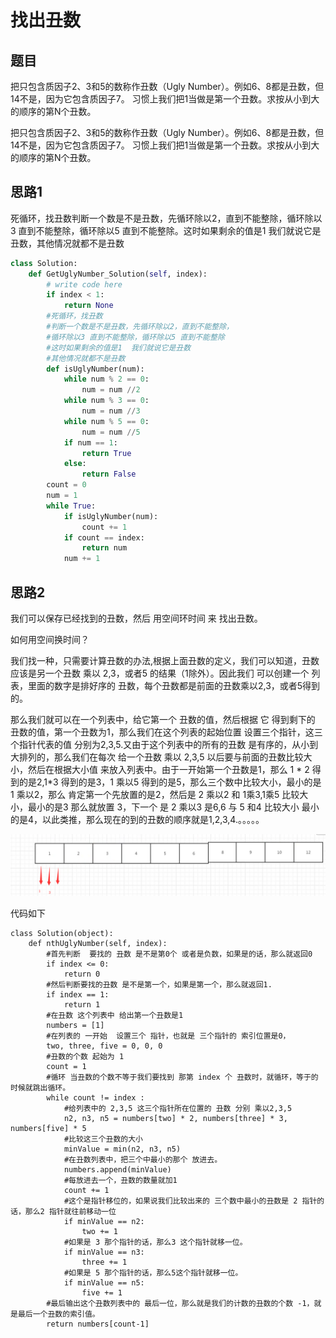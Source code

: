 # 找出丑数

## 题目

把只包含质因子2、3和5的数称作丑数（Ugly Number）。例如6、8都是丑数，但14不是，因为它包含质因子7。 习惯上我们把1当做是第一个丑数。求按从小到大的顺序的第N个丑数。

把只包含质因子2、3和5的数称作丑数（Ugly Number）。例如6、8都是丑数，但14不是，因为它包含质因子7。 习惯上我们把1当做是第一个丑数。求按从小到大的顺序的第N个丑数。

## 思路1

死循环，找丑数判断一个数是不是丑数，先循环除以2，直到不能整除，循环除以3 直到不能整除，循环除以5 直到不能整除。这时如果剩余的值是1  我们就说它是丑数，其他情况就都不是丑数

```python
class Solution:
    def GetUglyNumber_Solution(self, index):
        # write code here
        if index < 1:
            return None
        #死循环，找丑数
        #判断一个数是不是丑数，先循环除以2，直到不能整除，
        #循环除以3 直到不能整除，循环除以5 直到不能整除
        #这时如果剩余的值是1  我们就说它是丑数
        #其他情况就都不是丑数
        def isUglyNumber(num):
            while num % 2 == 0:
                num = num //2
            while num % 3 == 0:
                num = num //3
            while num % 5 == 0:
                num = num //5
            if num == 1:
                return True
            else:
                return False
        count = 0
        num = 1
        while True:
            if isUglyNumber(num):
                count += 1
            if count == index:
                return num
            num += 1
```

## 思路2

我们可以保存已经找到的丑数，然后 用空间环时间 来 找出丑数。

如何用空间换时间？

我们找一种，只需要计算丑数的办法,根据上面丑数的定义，我们可以知道，丑数应该是另一个丑数 乘以 2,3，或者5 的结果（1除外）。因此我们 可以创建一个 列表，里面的数字是排好序的 丑数，每个丑数都是前面的丑数乘以2,3，或者5得到的。

那么我们就可以在一个列表中，给它第一个 丑数的值，然后根据 它 得到剩下的 丑数的值，第一个丑数为1，那么我们在这个列表的起始位置 设置三个指针，这三个指针代表的值  分别为2,3,5.又由于这个列表中的所有的丑数 是有序的，从小到大排列的，那么我们在每次 给一个丑数 乘以 2,3,5 以后要与前面的丑数比较大小，然后在根据大小值 来放入列表中。由于一开始第一个丑数是1，那么 1 * 2 得到的是2,1*3 得到的是3，1 乘以5 得到的是5，那么三个数中比较大小，最小的是 1 乘以2，那么 肯定第一个先放置的是2，然后是 2 乘以2 和 1乘3,1乘5 比较大小，最小的是3 那么就放置 3，下一个 是 2 乘以3 是6,6 与 5  和4 比较大小 最小的是4，以此类推，那么现在的到的丑数的顺序就是1,2,3,4.。。。。。

![image-20200527225225898](images/image-20200527225225898.png)

代码如下

```
class Solution(object):
    def nthUglyNumber(self, index):
        #首先判断  要找的 丑数 是不是第0个 或者是负数，如果是的话，那么就返回0
        if index <= 0:
            return 0
        #然后判断要找的丑数 是不是第一个，如果是第一个，那么就返回1.
        if index == 1:
            return 1
        #在丑数 这个列表中 给出第一个丑数是1
        numbers = [1]
        #在列表的 一开始  设置三个 指针，也就是 三个指针的 索引位置是0，
        two, three, five = 0, 0, 0
        #丑数的个数 起始为 1
        count = 1
        #循环 当丑数的个数不等于我们要找到 那第 index 个 丑数时，就循环，等于的时候就跳出循环。
        while count != index :
            #给列表中的 2,3,5 这三个指针所在位置的 丑数 分别 乘以2,3,5
            n2, n3, n5 = numbers[two] * 2, numbers[three] * 3, numbers[five] * 5
            #比较这三个丑数的大小
            minValue = min(n2, n3, n5)
            #在丑数列表中，把三个中最小的那个 放进去。
            numbers.append(minValue)
            #每放进去一个，丑数的数量就加1
            count += 1
            #这个是指针移位的，如果说我们比较出来的 三个数中最小的丑数是 2 指针的话，那么2 指针就往前移动一位
            if minValue == n2:
                two += 1
            #如果是 3 那个指针的话，那么3 这个指针就移一位。
            if minValue == n3:
                three += 1
            #如果是 5 那个指针的话，那么5这个指针就移一位。
            if minValue == n5:
                five += 1
        #最后输出这个丑数列表中的 最后一位，那么就是我们的计数的丑数的个数 -1，就是最后一个丑数的索引值。
        return numbers[count-1]
```